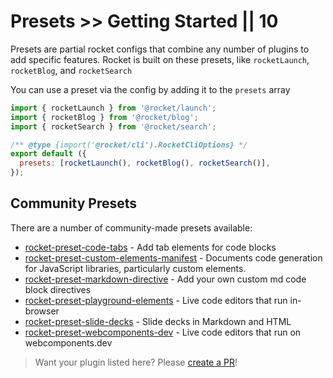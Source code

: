 # Presets >> Getting Started || 10

Presets are partial rocket configs that combine any number of plugins to add specific features. Rocket is built on these presets, like `rocketLaunch`, `rocketBlog`, and `rocketSearch`

You can use a preset via the config by adding it to the `presets` array

<!-- prettier-ignore-start -->
```js copy
import { rocketLaunch } from '@rocket/launch';
import { rocketBlog } from '@rocket/blog';
import { rocketSearch } from '@rocket/search';

/** @type {import('@rocket/cli').RocketCliOptions} */
export default ({
  presets: [rocketLaunch(), rocketBlog(), rocketSearch()],
});
```
<!-- prettier-ignore-end -->

## Community Presets

There are a number of community-made presets available:

<!--
  -- Thank you for your interest in rocket. To add your preset,
  -- follow the format below. Please add your preset in alphabetical order.
  -->

- [rocket-preset-code-tabs](https://www.npmjs.com/package/rocket-preset-code-tabs) - Add tab elements for code blocks
- [rocket-preset-custom-elements-manifest](https://www.npmjs.com/package/rocket-preset-custom-elements-manifest) - Documents code generation for JavaScript libraries, particularly custom elements.
- [rocket-preset-markdown-directive](https://www.npmjs.com/package/rocket-preset-markdown-directive) - Add your own custom md code block directives
- [rocket-preset-playground-elements](https://www.npmjs.com/package/rocket-preset-playground-elements) - Live code editors that run in-browser
- [rocket-preset-slide-decks](https://www.npmjs.com/package/rocket-preset-slide-decks) - Slide decks in Markdown and HTML
- [rocket-preset-webcomponents-dev](https://www.npmjs.com/package/rocket-preset-webcomponents-dev) - Live code editors that run on webcomponents.dev

> Want your plugin listed here? Please [create a PR](https://github.com/modernweb-dev/rocket/edit/main/docs/guides/presets/getting-started.md)!
